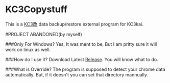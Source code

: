 # KC3Copystuff
This is a [KC3改](https://github.com/KC3Kai/KC3Kai) data backup/restore external program for KC3kai.

#PROJECT ABANDONED(by myself)

###Only For Windows?
Yes, It was ment to be, But I am pritty sure it will work on linux as well.

###How do I use it?
Download Latest [Release](https://github.com/Yukinyaa/KC3Copystuff/releases).
You will know what to do.

###What is Override?
The program is supposed to detect your chrome data automatically.
But, if it doesn't you can set that directory mannually.
